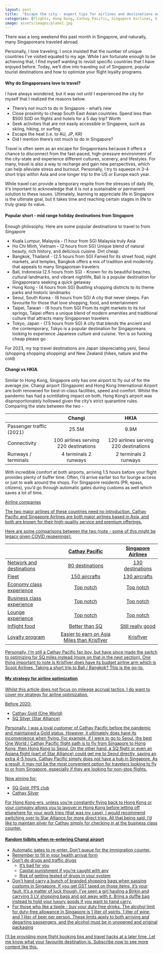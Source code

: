 ```yaml
---
layout: post
title:  "Escape the city - expert tips for airlines and destinations out of Singapore in 2023"
categories: [Flights, Hong Kong, Cathay Pacific, Singapore Airlines, Singapore]
image: assets/images/plane1.jpg
---
```

There was a long weekend this past month in Singapore, and naturally, many Singaporeans traveled abroad.

Personally, I love traveling. I once insisted that the number of unique countries I've visited equated to my age. While I am fortunate enough to be achieving that, I find myself wanting to revisit specific countries that I have enjoyed before. Today, we’ll dive into traveling out of Singapore, popular tourist destinations and how to optimize your flight loyalty programs.

#### Why do Singaporeans love to travel?

I have always wondered, but it was not until I experienced the city for myself that I realized the reasons below.

+ There’s not much to do in Singapore - what’s new
+ Close proximity to cheap South East Asian countries. Spend less than $500 SGD on flights and hotels for a 5 day trip? Worth
+ Seek activities that are not easily accessible in Singapore, such as skiing, hiking, or surfing
+ Escape the heat (i.e. to AU, JP, KR)
+ Did I mention there’s not much to do in Singapore?

Travel is often seen as an escape for Singaporeans because it offers a chance to disconnect from the fast-paced, high-pressure environment of the city-state and experience different cultures, scenery, and lifestyles. For many, travel is also a way to recharge and gain new perspectives, which can help alleviate stress and burnout. Personally, I try to squeeze in 3-4 short trips within Asia and one longer trip to the US or Europe each year.

While travel can provide a temporary respite from the stresses of daily life, it's important to acknowledge that it is not a sustainable or permanent solution to these issues. Ultimately, learning to appreciate life in Singapore is the ultimate goal, but it takes time and reaching certain stages in life to truly grasp its value.

#### Popular short - mid range holiday destinations from Singapore

Enough philosophy. Here are some popular destinations to travel to from Singapore

+ Kuala Lumpur, Malaysia - (1 hour from SG) Malaysia truly Asia
+ Ho Chi Minh, Vietnam - (2 hours from SG) Unique blend of natural beauty, rich history, and delicious cuisine. Dirt cheap
+ Bangkok, Thailand - (2.5 hours from SG) Famed for its street food, night markets, and temples, Bangkok offers a mix of tradition and modernity that appeals to many Singaporean travelers
+ Bali, Indonesia (2.5 hours from SG) - Known for its beautiful beaches, cultural landmarks, and vibrant nightlife, Bali is a popular destination for Singaporeans seeking a quick getaway
+ Hong Kong - (4 hours from SG) Bustling shopping districts to its theme parks and historic landmarks
+ Seoul, South Korea - (6 hours from SG) A city that never sleeps. Fan favourite for those that love shopping, food, and entertainment
+ Taipei, Taiwan - (6 hours from SG) From its night markets to its hot springs, Taipei offers a unique blend of modern amenities and traditional culture that attracts many Singaporean travelers
+ Tokyo, Japan - (7.5 hours from SG) A city that blends the ancient and the contemporary, Tokyo is a popular destination for Singaporeans looking to experience Japanese culture and cuisine. Yen is so fucking cheap please go

For 2023, my top travel destinations are Japan (depreciating yen), Seoul (shopping shopping shopping) and New Zealand (hikes, nature and the cold)

#### Changi vs HKIA

Similar to Hong Kong, Singapore only has one airport to fly out of for the average joe. Changi airport (Singapore) and Hong Kong International Airport are both renowned for best-in-class facilities, speed and comfort. Whilst the pandemic has had a scintillating impact on both, Hong Kong’s airport was disproportionately hollowed given the city’s strict quarantine rules. Comparing the stats between the two -

|     | Changi | HKIA  |
| :---        |    :----:   | :---: |
| Passenger traffic (2021)      |  25.5M    |   9.9M    |
| Connectivity  | 100 airlines serving 220 destinations    | 120 airlines serving 220 destinations     |
| Runways / terminals   | 4 terminals 2 runways| 2 terminals 2 runways |

With incredible comfort at both airports, arriving 1.5 hours before your flight provides plenty of buffer time. Often, I’d arrive earlier too for lounge access or just to walk around the shops. For Singapore residents (PR, epass, citizens), you’d go through automatic gates during customs as well which saves a lot of time.
 
<u> Airline companies <u>

The two major airlines of these countries need no introduction. Cathay Pacific and Singapore Airlines are both major airlines based in Asia, and both are known for their high-quality service and premium offerings. 

Here are some comparisons between the two (note - some of this might be legacy given COVID reopenings):

|     | Cathay Pacific | Singapore Airlines  |
| :---        |    :----:   | :---: |
| Network and destinations     |  80 destinations   |   130 destinations    |
| Fleet  | 150 aircrafts    | 130 aircrafts    |
| Economy class experience   | Top notch | Top notch |
| Business class experience   | Top notch | Top notch |
| Lounge experience   | Top notch | Top notch |
| Inflight food   | Better than SQ | Still really good |
| Loyalty program   | Easier to earn on Asia Miles than Krisflyer | Krisflyer |

Personally, I’m still a Cathay Pacific fan boy, but have since made the switch to optimizing for SQ miles instead (more on that in the next section). One thing important to note is Krisflyer does have its budget airline arm which is Scoot Airlines. Taking a short trip to Bali / Bangkok? This is the go-to.

#### My strategy for airline optimization

Whilst this article does not focus on mileage accrual tactics, I do want to cover my strategy for airline optimization.

Before 2020:
+ Cathay Gold (One World)
+ SQ Silver (Star Alliance)

Personally, I was a loyal customer of Cathay Pacific before the pandemic and maintained a Gold status. However, it ultimately does have its inconvenience when flying. For example, if I were to go to Seoul, the best One World / Cathay Pacific flight path is to fly from Singapore to Hong Kong, then Hong Kong to Seoul. On the other hand, a SQ flight or even an Asiana flight (part of Star Alliance) could get me to Seoul directly, saving an extra 4-5 hours. Cathay Pacific simply does not have a hub in Singapore. As a result, it may not be the most convenient option for travelers looking to fly to or from Singapore, especially if they are looking for non-stop flights.

Now aiming for:
+ SQ Gold, PPS club
+ Cathay Silver

For Hong Kong-ers, unless you’re constantly flying back to Hong Kong or your company allows you to layover in Hong Kong before jetting off elsewhere for your work trips (that was my case), I would recommend switching over to Star Alliance for more direct trips. All that being said, I’d like to maintain silver for Cathay simply for checking in at the business class counter.

#### Random tidbits when re-entering Changi airport

+ Automatic gates to re-enter. Don’t queue for the immigration counter.
+ Remember to fill in your health arrival form
+ Don’t do drugs and traffic drugs
    + It’s bad for you
    + Capital punishment if you’re caught with any
    + Risk of getting tested of drugs in your system
+ Don’t hand carry a bunch of branded shopping bags when passing customs in Singapore. If you get GST taxed on those items, it’s your fault. It’s a matter of luck though. I’ve seen a girl hauling a Birkin and carrying 3 LV shopping bags and got away with it. Bring a duffle bag instead to hold your luxury goods if you want to hand carry.
+ For those who like a tipple - buy your duty free drinks. The alcohol limit for duty-free allowance in Singapore is 1 liter of spirits, 1 liter of wine, and 1 liter of beer per person. These limits apply to both arriving and departing passengers, and the alcohol must be in unopened and original packaging

I’ll be providing more flight booking tips and travel hacks at a later time. Let me know what your favourite destination is. Subscribe now to see more content like this.


